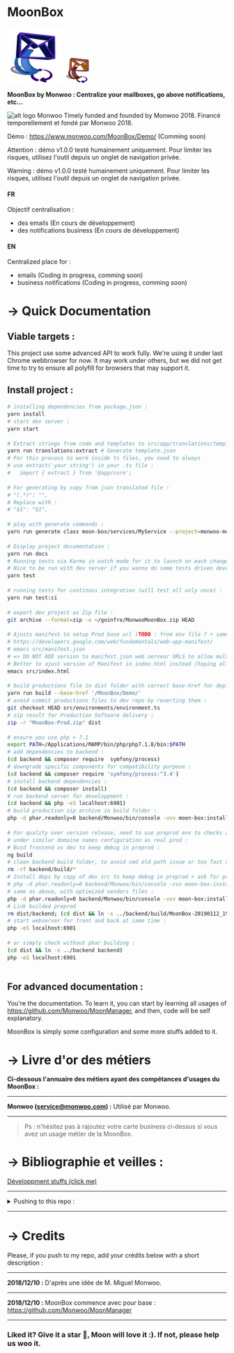 # MoonBox

![alt logo MoonBox](https://raw.githubusercontent.com/monwoo/MoonBox/master/src/assets/logos/MoonBox-128.png) ![alt logo MoonBox Secondary](https://raw.githubusercontent.com/monwoo/MoonBox/master/src/assets/logos/MoonBox-64-secondary.png)

**MoonBox by Monwoo : Centralize your mailboxes, go above notifications, etc...**

![alt logo Monwoo](https://www.monwoo.com/LogoMonwoo-64.png)
Timely funded and founded by Monwoo 2018.
Financé temporellement et fondé par Monwoo 2018.

Démo : https://www.monwoo.com/MoonBox/Demo/ (Comming soon)

Attention : démo v1.0.0 testé humainement uniquement. Pour limiter les risques, utilisez l'outil depuis un onglet de navigation privée.

Warning : démo v1.0.0 testé humainement uniquement. Pour limiter les risques, utilisez l'outil depuis un onglet de navigation privée.

#### FR

Objectif centralisation :

- des emails (En cours de développement)
- des notifications business (En cours de développement)

#### EN

Centralized place for :

- emails (Coding in progress, comming soon)
- business notifications (Coding in progress, comming soon)

# → Quick Documentation

## Viable targets :

This project use some advanced API to work fully.
We're using it under last Chrome webbrowser for now.
It may work under others, but we did not get time to try to ensure all polyfill for browsers that may support it.

## Install project :

```bash
# installing dependencies from package.json :
yarn install
# start dev server :
yarn start

# Extract strings from code and templates to src/app/translations/template.json :
yarn run translations:extract # Generate template.json
# For this process to work inside ts files, you need to always
# use extract('your string') in your .ts file :
#   import { extract } from '@app/core';

# For generating by copy from json translated file :
# "(.*)": "",
# Replace with :
# "$1": "$1",

# play with generate commands :
yarn run generate class moon-box/services/MyService --project=monwoo-moon-box --spec=true --type='FormClass.model'

# Display project documentation :
yarn run docs
# Running tests via Karma in watch mode for it to launch on each change you do to the code
# Nice to be run with dev server if you wanna do some tests driven developpments in real time :
yarn test

# running tests for continous integration (will test all only once) :
yarn run test:ci

# export dev project as Zip file :
git archive --format=zip -o ~/goinfre/MonwooMoonBox.zip HEAD

# Ajusts manifest to setup Prod base url (TODO : from env file ? + same for proxy...)
# https://developers.google.com/web/fundamentals/web-app-manifest/
# emacs src/manifest.json
# => DO NOT ADD version to manifest.json web serveur URLS to allow multi-PWA on same domain
# Better to ajust version of Manifest in index.html instead (hoping all will reload well)
emacs src/index.html

# build productions file in dist folder with correct base-href for deploy :
yarn run build --base-href '/MoonBox/Demo/'
# avoid commit productions files to dev repo by reverting them :
git checkout HEAD src/environments/environment.ts
# zip result for Production Software delivery :
zip -r "MoonBox-Prod.zip" dist

# ensure you use php > 7.1
export PATH=/Applications/MAMP/bin/php/php7.1.8/bin:$PATH
# add dependencies to backend :
(cd backend && composer require  symfony/process)
# downgrade specific components for compatibility purpose :
(cd backend && composer require 'symfony/process:^3.4')
# install backend dependencies :
(cd backend && composer install)
# run backend server for developpment :
(cd backend && php -eS localhost:6901)
# build production zip archive in build folder :
php -d phar.readonly=0 backend/Monwoo/bin/console -vvv moon-box:install -c false

# For quality over version release, need to use preprod env to checks all tests are OK
# under similar domaine names configuration as real prod :
# Buid frontend as dev to keep debug in preprod :
ng build
# clean backend build folder, to avoid cmd old path issue or too fast copy/past cmds :
rm -rf backend/build/*
# Install deps by copy of dev src to keep debug in preprod + ask for preprod configuration :
# php -d phar.readonly=0 backend/Monwoo/bin/console -vvv moon-box:install -c '' -d true -e 'preprod'
# same as above, with optimized vendors files :
php -d phar.readonly=0 backend/Monwoo/bin/console -vvv moon-box:install -c false -d true -e 'preprod'
# Link builded preprod
rm dist/backend; (cd dist && ln -s ../backend/build/MoonBox-20190112_190159 backend)
# start webserver for front and back at same time :
php -eS localhost:6901

# or simply check without phar building :
(cd dist && ln -s ../backend backend)
php -eS localhost:6901



```

## For advanced documentation :

You're the documentation. To learn it, you can start by learning all usages of https://github.com/Monwoo/MoonManager, and then, code will be self explanatory.

MoonBox is simply some configuration and some more stuffs added to it.

# → Livre d'or des métiers

**Ci-dessous l'annuaire des métiers ayant des compétances d'usages du MoonBox :**

---

**Monwoo (service@monwoo.com) :** Utilisé par Monwoo.

---

> Ps : n'hésitez pas à rajoutez votre carte business ci-dessus si vous avez un usage métier de la MoonBox.

# → Bibliographie et veilles :

[Développment stuffs (click me)](docs/bibliographie.md)

---

<details>
<summary>Pushing to this repo :</summary>

- https://help.github.com/articles/duplicating-a-repository/
- https://help.github.com/articles/fork-a-repo/
- https://gist.github.com/jacquesd/85097472043b697ab57ba1b1c7530274
- https://help.github.com/articles/creating-a-pull-request-from-a-fork/
- https://help.github.com/articles/about-forks/
- https://www.gun.io/blog/how-to-github-fork-branch-and-pull-request

**Wysiwyg Fork with www.github.com :**
Forking a repository is a simple two-step process. We've created a repository for you to practice with!
On GitHub, navigate to the Monwoo/MoonBox repository.
Look for the Fork button In the top-right corner of the page, click Fork.
That's it! Now, you have a fork of the original Monwoo/MoonBox repository.

**Manual Fork with your command line :**

```bash
# clone original repo with bare option :
git clone --bare https://github.com/Monwoo/MoonBox.git
# create you own repo with your custom git tool, then minor push the original one :
cd MoonBox
git remote add --track master upstream <your custom repo push url>
# cleaning original repo :
cd .. && rm -rf MoonBox
git clone <your custom repo push url>
cd <your clonned folder>
# If you want, add the original repo as remote to fetch (potential) future changes.
# Make sure you also disable push on the remote (as you are not allowed to push to it anyway).
git remote add upstream <your custom repo push url>
git remote set-url --push upstream DISABLE
# When you push, do so on origin with :
git push origin
# When you want to pull changes from upstream you can just fetch the remote
# and rebase on top of your work + fix conflicts if any :
git fetch upstream
git rebase upstream/master
```

**Now you're getting ready to start :**
You'll want to switch off of the 'master' branch and onto a different branch for your new feature. It's important to do this because you can only have one Pull Request per branch, so if you want to submit more than one fix, you'll need to have multiple branches. Make a new branch like this:

```bash
git branch newfeature
```

Then switch to it like this:

```bash
git checkout newfeature
```

Now you're on your new branch. You can confirm this by simply typing :

```bash
git branch
# check local branches AND remotes branches :
git branch -a

# Add a version tag :
git tag -a v1.0.0-HumanlyTested -m "v1.0.0 Humanly tested by Miguel Monwoo"
# Push all local tags to remote :
git push origin --tags
```

</details>

---

# → Credits

Please, if you push to my repo, add your crédits below with a short description :

---

**2018/12/10 :** D'après une idée de M. Miguel Monwoo.

---

**2018/12/10 :** MoonBox commence avec pour base : https://github.com/Monwoo/MoonManager

---

### Liked it? Give it a star 🌟, Moon will love it :). If not, please help us woo it.
